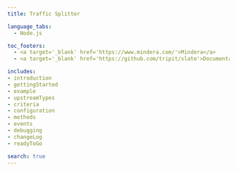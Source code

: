 ```yaml
---
title: Traffic Splitter

language_tabs:
  - Node.js

toc_footers:
  - <a target='_blank' href='https://www.mindera.com/'>Mindera</a>
  - <a target='_blank' href='https://github.com/tripit/slate'>Documentation Powered by Slate</a>

includes:
- introduction
- gettingStarted
- example
- upstreamTypes
- criteria
- configuration
- methods
- events
- debugging
- changeLog
- readyToGo

search: true
---
```

